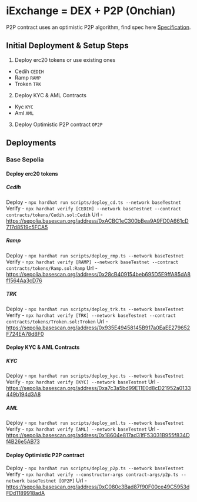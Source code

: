 # iExchange = DEX + P2P (Onchian)

P2P contract uses an optimistic P2P algorithm, find spec here [Specification](./specification.md).

## Initial Deployment & Setup Steps

1. Deploy erc20 tokens or use existing ones

- Cedih `CEDIH`
- Ramp `RAMP`
- Troken `TRK`

2. Deploy KYC & AML Contracts

- Kyc `KYC`
- Aml `AML`

3. Deploy Optimistic P2P contract `OP2P`

## Deployments

### Base Sepolia

#### Deploy erc20 tokens
##### Cedih
Deploy - `npx hardhat run scripts/deploy_cd.ts --network baseTestnet`
Verify - `npx hardhat verify [CEDIH] --network baseTestnet --contract contracts/tokens/Cedih.sol:Cedih`
Url - https://sepolia.basescan.org/address/0xACBC1eC300bBea9A9FD0A661cD717d8519c5FCA5
##### Ramp
Deploy - `npx hardhat run scripts/deploy_rmp.ts --network baseTestnet`
Verify - `npx hardhat verify [RAMP] --network baseTestnet --contract contracts/tokens/Ramp.sol:Ramp`
Url - https://sepolia.basescan.org/address/0x28cB409154beb695D5E9ffA85dA8f1564Aa3cD76
##### TRK
Deploy - `npx hardhat run scripts/deploy_trk.ts --network baseTestnet`
Verify - `npx hardhat verify [TRK] --network baseTestnet --contract contracts/tokens/Troken.sol:Troken`
Url - https://sepolia.basescan.org/address/0x935E49458145B917a0EaEE279652F724EA78d8F0

#### Deploy KYC & AML Contracts
##### KYC
Deploy - `npx hardhat run scripts/deploy_kyc.ts --network baseTestnet`
Verify - `npx hardhat verify [KYC] --network baseTestnet`
Url - https://sepolia.basescan.org/address/0xa7c3a5bd99E11E0d8cD21952a0133449b194d3A8
##### AML
Deploy - `npx hardhat run scripts/deploy_aml.ts --network baseTestnet`
Verify - `npx hardhat verify [AML] --network baseTestnet`
Url - https://sepolia.basescan.org/address/0x18604e817ad31fF53031B955f834Df4B26e5AB73

#### Deploy Optimistic P2P contract
Deploy - `npx hardhat run scripts/deploy_p2p.ts --network baseTestnet`
Verify - `npx hardhat verify --constructor-args contract-args/p2p.ts --network baseTestnet [OP2P]`
Url - https://sepolia.basescan.org/address/0xC080c3Bad87f90F00ce49C5953dFDd1189918adA
